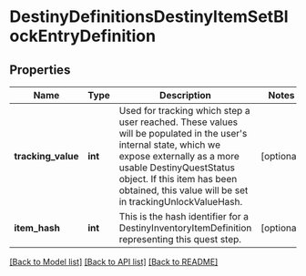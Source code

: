 # DestinyDefinitionsDestinyItemSetBlockEntryDefinition

## Properties
Name | Type | Description | Notes
------------ | ------------- | ------------- | -------------
**tracking_value** | **int** | Used for tracking which step a user reached.  These values will be populated in the user&#39;s  internal state, which we expose externally as a more usable DestinyQuestStatus object.  If this item has been obtained, this value will be set in trackingUnlockValueHash. | [optional] 
**item_hash** | **int** | This is the hash identifier for a DestinyInventoryItemDefinition representing this quest step. | [optional] 

[[Back to Model list]](../README.md#documentation-for-models) [[Back to API list]](../README.md#documentation-for-api-endpoints) [[Back to README]](../README.md)



